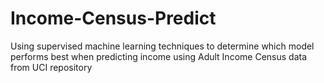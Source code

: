 # Income-Census-Predict
Using supervised machine learning techniques to determine which model performs best when predicting income using Adult Income Census data from UCI repository
